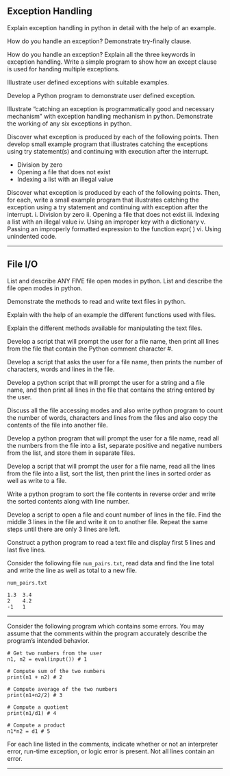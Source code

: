 
## Exception Handling


Explain exception handling in python in detail with the help of an example.

How do you handle an exception? Demonstrate try-finally clause.

How do you handle an exception? Explain all the three keywords in exception handling. Write a simple program to show how an except clause is used for handing multiple exceptions.



Illustrate user defined exceptions with suitable examples.

Develop a Python program to demonstrate user defined exception.



Illustrate “catching an exception is programmatically good and necessary mechanism” with exception handling mechanism in python. Demonstrate the working of any six exceptions in python.


Discover what exception is produced by each of the following points. Then develop small example program that illustrates catching the exceptions using try statement(s) and continuing with execution after the interrupt.
*  Division by zero
*  Opening a file that does not exist
*  Indexing a list with an illegal value


Discover what exception is produced by each of the following points. Then, for each, write a small example program that illustrates catching the exception using a try statement and continuing with exception after the interrupt.
i. Division by zero
ii. Opening a file that does not exist
iii. Indexing a list with an illegal value
iv. Using an improper key with a dictionary
v. Passing an improperly formatted expression to the function expr( )
vi. Using unindented code.


___

## File I/O


List and describe ANY FIVE file open modes in python.
List and describe the file open modes in python.

Demonstrate the methods to read and write text files in python.

Explain with the help of an example the different functions used with files.


Explain the different methods available for manipulating the text files.





Develop a script that will prompt the user for a file name, then print all lines from the file that contain the Python comment character #.


Develop a script that asks the user for a file name, then prints the number of characters, words and lines in the file.


Develop a python script that will prompt the user for a string and a file name, and then print all lines in the file that contains the string entered by the user.


Discuss all the file accessing modes and also write python program to count the number of words, characters and lines from the files and also copy the contents of the file into another file.


Develop a python program that will prompt the user for a file name, read all the numbers from the file into a list, separate positive and negative numbers from the list, and store them in separate files.


Develop a script that will prompt the user for a file name, read all the lines from the file into a list, sort the list, then print the lines in sorted order as well as write to a file.


Write a python program to sort the file contents in reverse order and write the sorted contents along with line number.


Develop a script to open a file and count number of lines in the file. Find the middle 3 lines in the file and write it on to another file. Repeat the same steps until there are only 3 lines are left.


Construct a python program to read a text file and display first 5 lines and last five lines.


Consider the following file `num_pairs.txt`, read data and find the line total and write the line as well as total to a new file.
```
num_pairs.txt

1.3  3.4
2    4.2
-1   1
```

___

Consider the following program which contains some errors. You may
assume that the comments within the program accurately describe the program’s intended behavior.
```
# Get two numbers from the user
n1, n2 = eval(input()) # 1

# Compute sum of the two numbers
print(n1 + n2) # 2

# Compute average of the two numbers
print(n1+n2/2) # 3

# Compute a quotient
print(n1/d1) # 4

# Compute a product
n1*n2 = d1 # 5
```
For each line listed in the comments, indicate whether or not an interpreter error, run-time exception, or logic error is present. Not all lines contain an error.


___

